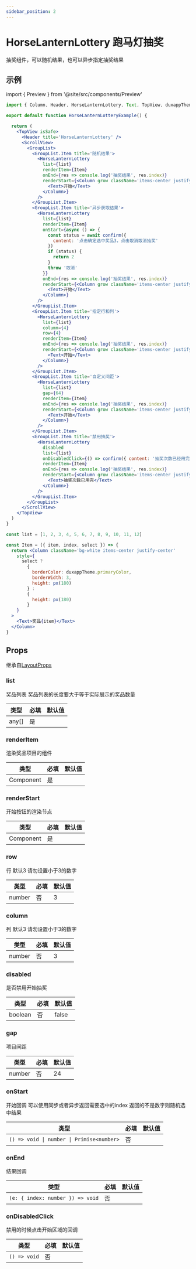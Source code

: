 ```yaml
---
sidebar_position: 2
---
```


# HorseLanternLottery 跑马灯抽奖

抽奖组件，可以随机结果，也可以异步指定抽奖结果

## 示例

import { Preview } from '@site/src/components/Preview'

<Preview name='HorseLanternLottery' />

```jsx
import { Column, Header, HorseLanternLottery, Text, TopView, duxappTheme, px, GroupList, ScrollView, confirm } from '@/duxuiExample'

export default function HorseLanternLotteryExample() {

  return (
    <TopView isSafe>
      <Header title='HorseLanternLottery' />
      <ScrollView>
        <GroupList>
          <GroupList.Item title='随机结果'>
            <HorseLanternLottery
              list={list}
              renderItem={Item}
              onEnd={res => console.log('抽奖结果', res.index)}
              renderStart={<Column grow className='items-center justify-center'>
                <Text>开始</Text>
              </Column>}
            />
          </GroupList.Item>
          <GroupList.Item title='异步获取结果'>
            <HorseLanternLottery
              list={list}
              renderItem={Item}
              onStart={async () => {
                const status = await confirm({
                  content: '点击确定选中奖品3，点击取消取消抽奖'
                })
                if (status) {
                  return 2
                }
                throw '取消'
              }}
              onEnd={res => console.log('抽奖结果', res.index)}
              renderStart={<Column grow className='items-center justify-center'>
                <Text>开始</Text>
              </Column>}
            />
          </GroupList.Item>
          <GroupList.Item title='指定行和列'>
            <HorseLanternLottery
              list={list}
              column={4}
              row={4}
              renderItem={Item}
              onEnd={res => console.log('抽奖结果', res.index)}
              renderStart={<Column grow className='items-center justify-center'>
                <Text>开始</Text>
              </Column>}
            />
          </GroupList.Item>
          <GroupList.Item title='自定义间距'>
            <HorseLanternLottery
              list={list}
              gap={64}
              renderItem={Item}
              onEnd={res => console.log('抽奖结果', res.index)}
              renderStart={<Column grow className='items-center justify-center'>
                <Text>开始</Text>
              </Column>}
            />
          </GroupList.Item>
          <GroupList.Item title='禁用抽奖'>
            <HorseLanternLottery
              disabled
              list={list}
              onDisabledClick={() => confirm({ content: '抽奖次数已经用完了' })}
              renderItem={Item}
              onEnd={res => console.log('抽奖结果', res.index)}
              renderStart={<Column grow className='items-center justify-center'>
                <Text>抽奖次数已用完</Text>
              </Column>}
            />
          </GroupList.Item>
        </GroupList>
      </ScrollView>
    </TopView>
  )
}

const list = [1, 2, 3, 4, 5, 6, 7, 8, 9, 10, 11, 12]

const Item = ({ item, index, select }) => {
  return <Column className='bg-white items-center justify-center'
    style={
      select ?
        {
          borderColor: duxappTheme.primaryColor,
          borderWidth: 3,
          height: px(180)
        } :
        {
          height: px(180)
        }
    }
  >
    <Text>奖品{item}</Text>
  </Column>
}
```

## Props

继承自[LayoutProps](/docs/duxapp/component/Layout)

### list

奖品列表 奖品列表的长度要大于等于实际展示的奖品数量

| 类型 | 必填 | 默认值 |
| ---- | -------- | ------- |
| any[] | 是 |  |

### renderItem

渲染奖品项目的组件

| 类型 | 必填 | 默认值 |
| ---- | -------- | ------- |
| Component | 是 |  |

### renderStart

开始按钮的渲染节点

| 类型 | 必填 | 默认值 |
| ---- | -------- | ------- |
| Component | 是 |  |

### row

行 默认3 请勿设置小于3的数字

| 类型 | 必填 | 默认值 |
| ---- | -------- | ------- |
| number | 否 | 3 |

### column

列 默认3 请勿设置小于3的数字

| 类型 | 必填 | 默认值 |
| ---- | -------- | ------- |
| number | 否 | 3 |

### disabled

是否禁用开始抽奖

| 类型 | 必填 | 默认值 |
| ---- | -------- | ------- |
| boolean | 否 | false |

### gap

项目间距

| 类型 | 必填 | 默认值 |
| ---- | -------- | ------- |
| number | 否 | 24 |

### onStart

开始回调 可以使用同步或者异步返回需要选中的index 返回的不是数字则随机选中结果

| 类型 | 必填 | 默认值 |
| ---- | -------- | ------- |
| `() => void \| number \| Primise<number>` | 否 |  |

### onEnd

结果回调

| 类型 | 必填 | 默认值 |
| ---- | -------- | ------- |
| `(e: { index: number }) => void` | 否 |  |

### onDisabledClick

禁用的时候点击开始区域的回调

| 类型 | 必填 | 默认值 |
| ---- | -------- | ------- |
| `() => void` | 否 |  |

